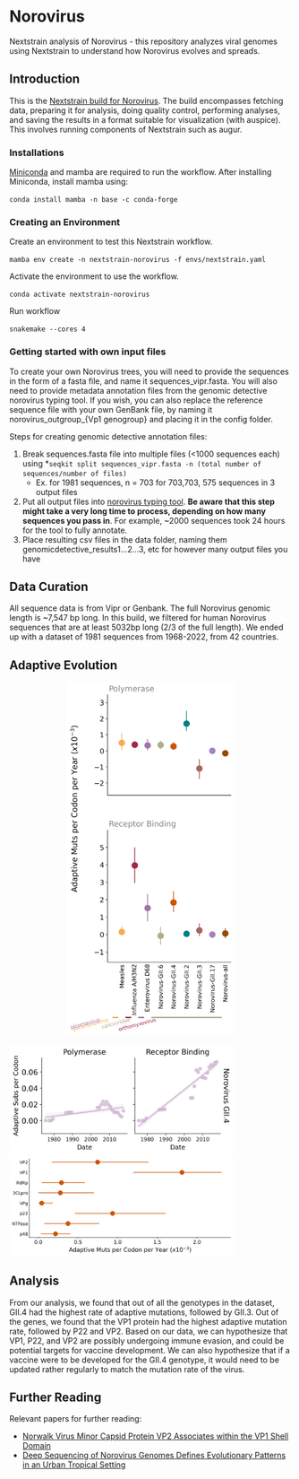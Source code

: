 # Norovirus
Nextstrain analysis of Norovirus - this repository analyzes viral genomes using Nextstrain to understand how Norovirus evolves and spreads.

## Introduction
This is the [Nextstrain build for Norovirus](https://nextstrain.org/community/blab/norovirus/all/genome). The build encompasses fetching data, preparing it for analysis, doing quality control, performing analyses, and saving the results in a format suitable for visualization (with auspice). This involves running components of Nextstrain such as augur.

### Installations
[Miniconda](https://docs.conda.io/en/latest/miniconda.html) and mamba are required to run the workflow. After installing Miniconda, install mamba using:

`conda install mamba -n base -c conda-forge`

### Creating an Environment
Create an environment to test this Nextstrain workflow.

`mamba env create -n nextstrain-norovirus -f envs/nextstrain.yaml`

Activate the environment to use the workflow.

`conda activate nextstrain-norovirus`

Run workflow 

`snakemake --cores 4`

### Getting started with own input files
To create your own Norovirus trees, you will need to provide the sequences in the form of a fasta file, and name it sequences_vipr.fasta. You will also need to provide metadata annotation files from the genomic detective norovirus typing tool. If you wish, you can also replace the reference sequence file with your own GenBank file, by naming it norovirus_outgroup_{Vp1 genogroup} and placing it in the config folder.

Steps for creating genomic detective annotation files:
1. Break sequences.fasta file into multiple files (<1000 sequences each) using *`seqkit split sequences_vipr.fasta -n (total number of sequences/number of files)`
      * Ex. for 1981 sequences, n = 703 for 703,703, 575 sequences in 3 output files
2. Put all output files into [norovirus typing tool](https://www.genomedetective.com/app/typingtool/nov/). **Be aware that this step might take a very long time to process, depending on how many sequences you pass in**. For example, ~2000 sequences took 24 hours for the tool to fully annotate.
3. Place resulting csv files in the data folder, naming them genomicdetective_results1...2...3, etc for however many output files you have

## Data Curation
All sequence data is from Vipr or Genbank. The full Norovirus genomic length is ~7,547 bp long. In this build, we filtered for human Norovirus sequences that are at least 5032bp long (2/3 of the full length). We ended up with a dataset of 1981 sequences from 1968-2022, from 42 countries.

## Adaptive Evolution 
<p align="center">
     <img src="images/all-genes-norovirus-plot.png" alt="norovirus all strains plot" width="300"/>
</p>

<img src="images/norovirus_adaptation_accumulation.png" alt="norovirus all genes plot" width="400"/><img src="images/norovirus_gii4_rates_allgenes_new.png" alt="norovirus comparison plot" width="400"/>

## Analysis
From our analysis, we found that out of all the genotypes in the dataset, GII.4 had the highest rate of adaptive mutations, followed by GII.3. Out of the genes, we found that the VP1 protein had the highest adaptive mutation rate, followed by P22 and VP2. Based on our data, we can hypothesize that VP1, P22, and VP2 are possibly undergoing immune evasion, and could be potential targets for vaccine development. We can also hypothesize that if a vaccine were to be developed for the GII.4 genotype, it would need to be updated rather regularly to match the mutation rate of the virus.  

## Further Reading
Relevant papers for further reading:
* [Norwalk Virus Minor Capsid Protein VP2 Associates within the VP1 Shell Domain](https://www.ncbi.nlm.nih.gov/pmc/articles/PMC3624303/)
* [Deep Sequencing of Norovirus Genomes Defines Evolutionary Patterns in an Urban Tropical Setting](https://www.ncbi.nlm.nih.gov/pmc/articles/PMC4178781/)
